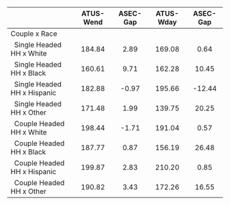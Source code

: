 
|                      |    ATUS-Wend |     ASEC-Gap |    ATUS-Wday |     ASEC-Gap |
| -------------------- | :----------: | :----------: | :----------: | :----------: |
| Couple x Race        |              |              |              |              |
| &nbsp;&nbsp;Single Headed HH x White |       184.84 |         2.89 |       169.08 |         0.64 |
| &nbsp;&nbsp;Single Headed HH x Black |       160.61 |         9.71 |       162.28 |        10.45 |
| &nbsp;&nbsp;Single Headed HH x Hispanic |       182.88 |        -0.97 |       195.66 |       -12.44 |
| &nbsp;&nbsp;Single Headed HH x Other |       171.48 |         1.99 |       139.75 |        20.25 |
| &nbsp;&nbsp;Couple Headed HH x White |       198.44 |        -1.71 |       191.04 |         0.57 |
| &nbsp;&nbsp;Couple Headed HH x Black |       187.77 |         0.87 |       156.19 |        26.48 |
| &nbsp;&nbsp;Couple Headed HH x Hispanic |       199.87 |         2.83 |       210.20 |         0.85 |
| &nbsp;&nbsp;Couple Headed HH x Other |       190.82 |         3.43 |       172.26 |        16.55 |

